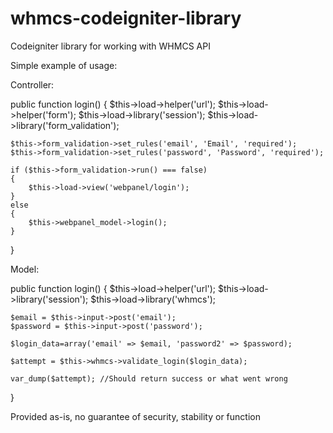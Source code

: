 whmcs-codeigniter-library
=========================

Codeigniter library for working with WHMCS API


Simple example of usage:

Controller:


public function login()
{
	$this->load->helper('url');
    $this->load->helper('form');
    $this->load->library('session');
    $this->load->library('form_validation');
	
	$this->form_validation->set_rules('email', 'Email', 'required');
    $this->form_validation->set_rules('password', 'Password', 'required');
	
	if ($this->form_validation->run() === false)
	{
		$this->load->view('webpanel/login');
	}
	else
	{
		$this->webpanel_model->login();
	}
	
}

Model:

public function login()
{
	$this->load->helper('url');
    $this->load->library('session');
	$this->load->library('whmcs');
	
	$email = $this->input->post('email');
	$password = $this->input->post('password');
	
	$login_data=array('email' => $email, 'password2' => $password);
	
	$attempt = $this->whmcs->validate_login($login_data);
	
	var_dump($attempt); //Should return success or what went wrong
	
}


Provided as-is, no guarantee of security, stability or function